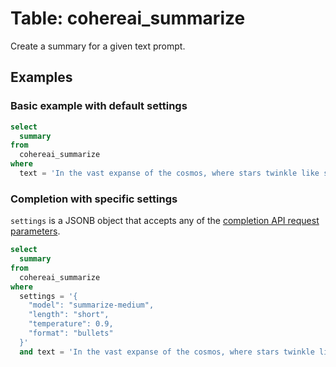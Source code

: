 # Table: cohereai_summarize

Create a summary for a given text prompt.

## Examples

### Basic example with default settings

```sql
select
  summary
from
  cohereai_summarize
where
  text = 'In the vast expanse of the cosmos, where stars twinkle like scattered diamonds, a sense of awe and wonder takes hold. The universe, with its countless galaxies and celestial bodies, holds secrets yet to be fully unraveled. From the intricate dance of planets within our own solar system to the majestic swirls of galaxies millions of light-years away, there is a profound beauty in the cosmic symphony that unfolds before our eyes.';
```

### Completion with specific settings

`settings` is a JSONB object that accepts any of the [completion API request
parameters](https://docs.cohere.com/reference/summarize-2).

```sql
select
  summary
from
  cohereai_summarize
where
  settings = '{
    "model": "summarize-medium",
    "length": "short",
    "temperature": 0.9,
    "format": "bullets"
  }'
  and text = 'In the vast expanse of the cosmos, where stars twinkle like scattered diamonds, a sense of awe and wonder takes hold. The universe, with its countless galaxies and celestial bodies, holds secrets yet to be fully unraveled. From the intricate dance of planets within our own solar system to the majestic swirls of galaxies millions of light-years away, there is a profound beauty in the cosmic symphony that unfolds before our eyes.';
```


